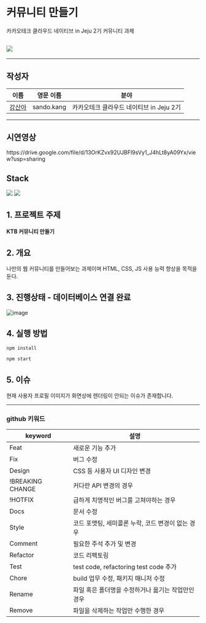 # 커뮤니티 만들기
카카오테크 클라우드 네이티브 in Jeju 2기 커뮤니티 과제

## <div><img src="https://capsule-render.vercel.app/api?type=waving&color=auto&height=200&section=header&text=산도-커뮤니티-REACT&fontSize=60" /></div>

- - - - - - - - - - - - - - - -


## 작성자
|이름|영문 이름|분야|
|----|---|---|
|[강산아](https://github.com/gsandoo)|sando.kang|카카오테크 클라우드 네이티브 in Jeju 2기|



- - - - - - - - - - - - - - - - - - - - - - - - - - - -

## 시연영상
<div>https://drive.google.com/file/d/13OrKZvx92UJBFI9sVy1_J4hLt8yA09Yx/view?usp=sharing</div>


## Stack
<div>
    <img src="https://img.shields.io/badge/CSS3-1572B6?style=flat&logo=CSS3&logoColor=white"/>
    <img src="https://img.shields.io/badge/JS-7DF1E?style=flat&logo=jss&logoColor=white"/>
</div> 


## 1. 프로젝트 주제
<div>
<h4> KTB 커뮤니티 만들기
</div>

## 2. 개요
<p>
        나만의 웹 커뮤니티를 만들어보는 과제이며 HTML, CSS, JS 사용 능력 향상을 목적을 둔다. 

</p>

## 3. 진행상태 - 데이터베이스 연결 완료
![image](https://github.com/user-attachments/assets/c404834d-1bc9-4ed2-a1cd-5ee71e04f6f1)


## 4. 실행 방법 
```BASH
npm install
```

```BASH
npm start
```

## 5. 이슈
<p>현재 사용자 프로필 이미지가 화면상에 렌더링이 안되는 이슈가 존재합니다.</p>



--------------------------------------------------------------------------------------------
  ### github 키워드

|keyword|설명|
|----|---|
|Feat|새로운 기능 추가|
|Fix|버그 수정|
|Design|CSS 등 사용자 UI 디자인 변경|
|!BREAKING CHANGE|커다란 API 변경의 경우|
|!HOTFIX|급하게 치명적인 버그를 고쳐야하는 경우|
|Docs|문서 수정|
|Style|코드 포맷팅, 세미콜론 누락, 코드 변경이 없는 경우|
|Comment|필요한 주석 추가 및 변경|
|Refactor|코드 리펙토링|
|Test|test code, refactoring test code 추가|
|Chore|build 업무 수정, 패키지 매니저 수정|
|Rename|파일 혹은 폴더명을 수정하거나 옮기는 작업만인 경우|
|Remove|파일을 삭제하는 작업만 수행한 경우|
